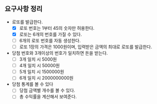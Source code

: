 ## 요구사항 정리

* 로또를 발급한다.
    * [X] 로또 번호는 1부터 45의 숫자만 허용한다.
    * [X] 로또는 6개의 번호를 가질 수 있다.
    * [ ] 6개의 로또 번호를 자동 생성한다.
    * [ ] 로또 1장의 가격은 1000원이며, 입력받은 금액의 최대로 로또를 발급한다.
* 당첨 번호와 3개이상의 번호가 일치하면 돈을 받는다.
    * [ ] 3개 일치 시 5000원
    * [ ] 4개 일치 시 50000원
    * [ ] 5개 일치 시 1500000원
    * [ ] 6개 일치 시 2000000000원
* 당첨 통계를 볼 수 있다
    * [ ] 당첨 금액별 개수를 볼 수 있다.
    * [ ] 총 수익률을 계산해서 보여준다.

